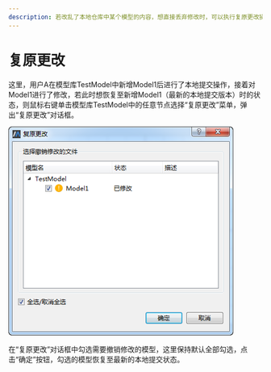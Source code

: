 ```yaml
---
description: 若改乱了本地仓库中某个模型的内容，想直接丢弃修改时，可以执行复原更改操作。
---
```


# 复原更改

这里，用户A在模型库TestModel中新增Model1后进行了本地提交操作，接着对Model1进行了修改，若此时想恢复至新增Model1（最新的本地提交版本）时的状态，则鼠标右键单击模型库TestModel中的任意节点选择“复原更改”菜单，弹出“复原更改”对话框。

![&#x201C;&#x590D;&#x539F;&#x66F4;&#x6539;&#x201D;&#x5BF9;&#x8BDD;&#x6846;](../../.gitbook/assets/fu-yuan-geng-gai-1.png)

在“复原更改”对话框中勾选需要撤销修改的模型，这里保持默认全部勾选，点击“确定”按钮，勾选的模型恢复至最新的本地提交状态。

